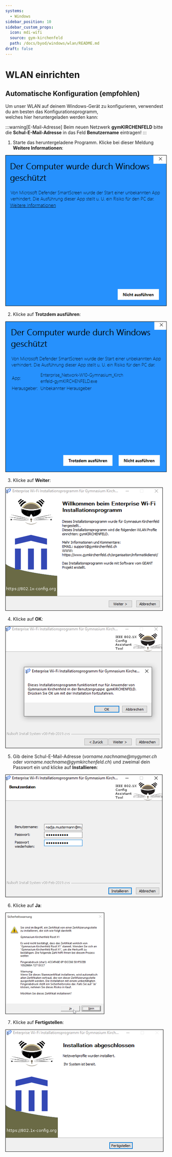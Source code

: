 ```yaml
---
systems:
  - Windows
sidebar_position: 10
sidebar_custom_props:
  icon: mdi-wifi
  source: gym-kirchenfeld
  path: /docs/byod/windows/wlan/README.md
draft: false
---
```


# WLAN einrichten



## Automatische Konfiguration (empfohlen)

Um unser WLAN auf deinem Windows-Gerät zu konfigurieren, verwendest du am besten das Konfigurationsprogramm,  
welches hier heruntergeladen werden kann:



:::warning[E-Mail-Adresse]
Beim neuen Netzwerk __gymKIRCHENFELD__ bitte die **Schul-E-Mail-Adresse** in das Feld __Benutzername__ eintragen!
:::

1. Starte das heruntergeladene Programm. Klicke bei dieser Meldung __Weitere Informationen__:

![Das brauchen wir nicht 😍](./wifi-1.png)

2. Klicke auf __Trotzdem ausführen__:

![](./wifi-2.png)

3. Klicke auf __Weiter__:

![](./wifi-3.png)

4. Klicke auf __OK__:

![](./wifi-4.png)

5. Gib deine Schul-E-Mail-Adresse (_vorname.nachname@mygymer.ch_ oder _vorname.nachname@gymkirchenfeld.ch_) und zweimal dein Passwort ein und klicke auf __Installieren__:

![](./wifi-5.png)

6. Klicke auf __Ja__:

![](./wifi-6.png)

7. Klicke auf __Fertigstellen__:

![](./wifi-7.png)

